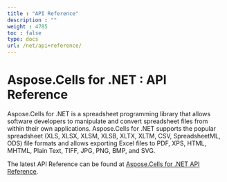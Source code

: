 ```yaml
---
title : "API Reference" 
description : "" 
weight : 4785 
toc : false
type: docs
url: /net/api+reference/
---
```


# Aspose.Cells for .NET : API Reference


Aspose.Cells for .NET is a spreadsheet programming library that allows software developers to manipulate and convert spreadsheet files from within their own applications. Aspose.Cells for .NET supports the popular spreadsheet (XLS, XLSX, XLSM, XLSB, XLTX, XLTM, CSV, SpreadsheetML, ODS) file formats and allows exporting Excel files to PDF, XPS, HTML, MHTML, Plain Text, TIFF, JPG, PNG, BMP, and SVG.

The latest API Reference can be found at [Aspose.Cells for .NET API Reference](https://apireference.aspose.com/net/cells).

